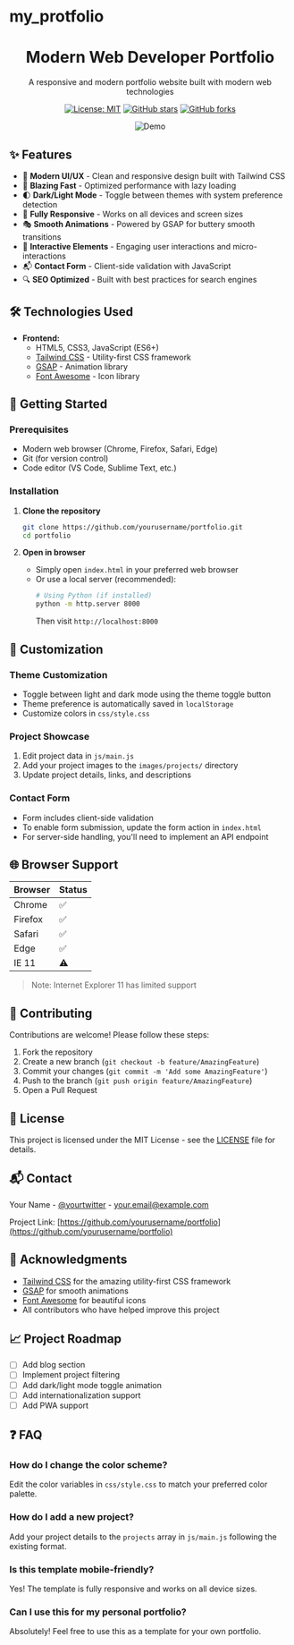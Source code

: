 # my_protfolio
<div align="center">
  <h1>Modern Web Developer Portfolio</h1>
  <p>A responsive and modern portfolio website built with modern web technologies</p>
  
  [![License: MIT](https://img.shields.io/badge/License-MIT-yellow.svg)](https://opensource.org/licenses/MIT)
  [![GitHub stars](https://img.shields.io/github/stars/yourusername/portfolio?style=social)](https://github.com/yourusername/portfolio/stargazers)
  [![GitHub forks](https://img.shields.io/github/forks/yourusername/portfolio?style=social)](https://github.com/yourusername/portfolio/network/members)
  
  ![Demo](demo.gif)
</div>

## ✨ Features

- 🎨 **Modern UI/UX** - Clean and responsive design built with Tailwind CSS
- 🚀 **Blazing Fast** - Optimized performance with lazy loading
- 🌓 **Dark/Light Mode** - Toggle between themes with system preference detection
- 📱 **Fully Responsive** - Works on all devices and screen sizes
- 🎭 **Smooth Animations** - Powered by GSAP for buttery smooth transitions
- 📝 **Interactive Elements** - Engaging user interactions and micro-interactions
- 📬 **Contact Form** - Client-side validation with JavaScript
- 🔍 **SEO Optimized** - Built with best practices for search engines

## 🛠️ Technologies Used

- **Frontend:**
  - HTML5, CSS3, JavaScript (ES6+)
  - [Tailwind CSS](https://tailwindcss.com/) - Utility-first CSS framework
  - [GSAP](https://greensock.com/gsap/) - Animation library
  - [Font Awesome](https://fontawesome.com/) - Icon library

## 🚀 Getting Started

### Prerequisites
- Modern web browser (Chrome, Firefox, Safari, Edge)
- Git (for version control)
- Code editor (VS Code, Sublime Text, etc.)

### Installation

1. **Clone the repository**
   ```bash
   git clone https://github.com/yourusername/portfolio.git
   cd portfolio
   ```

2. **Open in browser**
   - Simply open `index.html` in your preferred web browser
   - Or use a local server (recommended):
     ```bash
     # Using Python (if installed)
     python -m http.server 8000
     ```
     Then visit `http://localhost:8000`

## 🎨 Customization

### Theme Customization
- Toggle between light and dark mode using the theme toggle button
- Theme preference is automatically saved in `localStorage`
- Customize colors in `css/style.css`

### Project Showcase
1. Edit project data in `js/main.js`
2. Add your project images to the `images/projects/` directory
3. Update project details, links, and descriptions

### Contact Form
- Form includes client-side validation
- To enable form submission, update the form action in `index.html`
- For server-side handling, you'll need to implement an API endpoint

## 🌐 Browser Support

| Browser | Status |
|---------|--------|
| Chrome  | ✅     |
| Firefox | ✅     |
| Safari  | ✅     |
| Edge    | ✅     |
| IE 11   | ⚠️     |

> Note: Internet Explorer 11 has limited support

## 🤝 Contributing

Contributions are welcome! Please follow these steps:

1. Fork the repository
2. Create a new branch (`git checkout -b feature/AmazingFeature`)
3. Commit your changes (`git commit -m 'Add some AmazingFeature'`)
4. Push to the branch (`git push origin feature/AmazingFeature`)
5. Open a Pull Request

## 📄 License

This project is licensed under the MIT License - see the [LICENSE](LICENSE) file for details.

## 📬 Contact

Your Name - [@yourtwitter](https://twitter.com/yourtwitter) - your.email@example.com

Project Link: [https://github.com/yourusername/portfolio](https://github.com/yourusername/portfolio)

## 🙏 Acknowledgments

- [Tailwind CSS](https://tailwindcss.com/) for the amazing utility-first CSS framework
- [GSAP](https://greensock.com/gsap/) for smooth animations
- [Font Awesome](https://fontawesome.com/) for beautiful icons
- All contributors who have helped improve this project

## 📈 Project Roadmap

- [ ] Add blog section
- [ ] Implement project filtering
- [ ] Add dark/light mode toggle animation
- [ ] Add internationalization support
- [ ] Add PWA support

## ❓ FAQ

### How do I change the color scheme?
Edit the color variables in `css/style.css` to match your preferred color palette.

### How do I add a new project?
Add your project details to the `projects` array in `js/main.js` following the existing format.

### Is this template mobile-friendly?
Yes! The template is fully responsive and works on all device sizes.

### Can I use this for my personal portfolio?
Absolutely! Feel free to use this as a template for your own portfolio.
